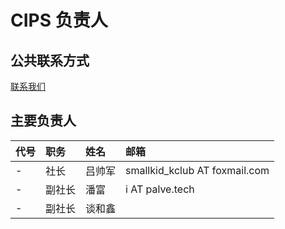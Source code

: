 ---
---

# CIPS 负责人

## 公共联系方式

[联系我们](contact.md)

## 主要负责人

| 代号 | 职务         | 姓名   | 邮箱                      |
| :--- | :----------- | :----- | :------------------------ |
| -    | 社长     | 吕帅军   | smallkid_kclub AT foxmail.com     |
| -    | 副社长   | 潘富 | i AT palve.tech        |
| -    | 副社长   | 谈和鑫   |         |


